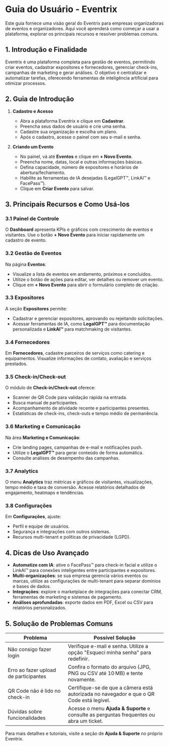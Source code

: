# Guia do Usuário - Eventrix

Este guia fornece uma visão geral do Eventrix para empresas organizadoras de eventos e organizadores. Aqui você aprenderá como começar a usar a plataforma, explorar os principais recursos e resolver problemas comuns.

## 1. Introdução e Finalidade

Eventrix é uma plataforma completa para gestão de eventos, permitindo criar eventos, cadastrar expositores e fornecedores, gerenciar check-ins, campanhas de marketing e gerar análises. O objetivo é centralizar e automatizar tarefas, oferecendo ferramentas de inteligência artificial para otimizar processos.

## 2. Guia de Introdução

1. **Cadastro e Acesso**
   - Abra a plataforma Eventrix e clique em **Cadastrar**.
   - Preencha seus dados de usuário e crie uma senha.
   - Cadastre sua organização e escolha um plano.
   - Após o cadastro, acesse o painel com seu e-mail e senha.

2. **Criando um Evento**
   - No painel, vá até **Eventos** e clique em **+ Novo Evento**.
   - Preencha nome, datas, local e outras informações básicas.
   - Defina capacidade, número de expositores e horários de abertura/fechamento.
   - Habilite as ferramentas de IA desejadas (LegalGPT™, LinkAI™ e FacePass™).
   - Clique em **Criar Evento** para salvar.

## 3. Principais Recursos e Como Usá-los

### 3.1 Painel de Controle
O **Dashboard** apresenta KPIs e gráficos com crescimento de eventos e visitantes. Use o botão **+ Novo Evento** para iniciar rapidamente um cadastro de evento.

### 3.2 Gestão de Eventos
Na página **Eventos**:
- Visualize a lista de eventos em andamento, próximos e concluídos.
- Utilize o botão de ações para editar, ver detalhes ou remover um evento.
- Clique em **+ Novo Evento** para abrir o formulário completo de criação.

### 3.3 Expositores
A seção **Expositores** permite:
- Cadastrar e gerenciar expositores, aprovando ou rejeitando solicitações.
- Acessar ferramentas de IA, como **LegalGPT™** para documentação personalizada e **LinkAI™** para matchmaking de visitantes.

### 3.4 Fornecedores
Em **Fornecedores**, cadastre parceiros de serviços como catering e equipamentos. Visualize informações de contato, avaliação e serviços prestados.

### 3.5 Check-in/Check-out
O módulo de **Check-in/Check-out** oferece:
- Scanner de QR Code para validação rápida na entrada.
- Busca manual de participantes.
- Acompanhamento de atividade recente e participantes presentes.
- Estatísticas de check-ins, check-outs e tempo médio de permanência.

### 3.6 Marketing e Comunicação
Na área **Marketing e Comunicação**:
- Crie landing pages, campanhas de e-mail e notificações push.
- Utilize o **LegalGPT™** para gerar conteúdo de forma automática.
- Consulte análises de desempenho das campanhas.

### 3.7 Analytics
O menu **Analytics** traz métricas e gráficos de visitantes, visualizações, tempo médio e taxa de conversão. Acesse relatórios detalhados de engajamento, heatmaps e tendências.

### 3.8 Configurações
Em **Configurações**, ajuste:
- Perfil e equipe de usuários.
- Segurança e integrações com outros sistemas.
- Recursos multi-tenant e políticas de privacidade (LGPD).

## 4. Dicas de Uso Avançado

- **Automatize com IA**: ative o FacePass™ para check-in facial e utilize o LinkAI™ para conexões inteligentes entre participantes e expositores.
- **Multi-organizações**: se sua empresa gerencia vários eventos ou marcas, utilize as configurações de multi-tenant para separar domínios e bases de dados.
- **Integrações**: explore o marketplace de integrações para conectar CRM, ferramentas de marketing e sistemas de pagamento.
- **Análises aprofundadas**: exporte dados em PDF, Excel ou CSV para relatórios personalizados.

## 5. Solução de Problemas Comuns

| Problema | Possível Solução |
|----------|-----------------|
| Não consigo fazer login | Verifique e-mail e senha. Utilize a opção "Esqueci minha senha" para redefinir. |
| Erro ao fazer upload de participantes | Confira o formato do arquivo (JPG, PNG ou CSV até 10 MB) e tente novamente. |
| QR Code não é lido no check-in | Certifique-se de que a câmera está autorizada no navegador e que o QR Code está legível. |
| Dúvidas sobre funcionalidades | Acesse o menu **Ajuda & Suporte** e consulte as perguntas frequentes ou abra um ticket. |

Para mais detalhes e tutoriais, visite a seção de **Ajuda & Suporte** no próprio Eventrix.

